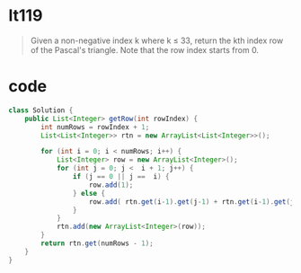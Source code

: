 # lt119
>Given a non-negative index k where k ≤ 33, return the kth index row of the Pascal's triangle.
>Note that the row index starts from 0.

# code
```Java
class Solution {
    public List<Integer> getRow(int rowIndex) {
        int numRows = rowIndex + 1;
        List<List<Integer>> rtn = new ArrayList<List<Integer>>();

        for (int i = 0; i < numRows; i++) {
            List<Integer> row = new ArrayList<Integer>();
            for (int j = 0; j <  i + 1; j++) {
                if (j == 0 || j ==  i) {
                    row.add(1);
                } else {
                    row.add( rtn.get(i-1).get(j-1) + rtn.get(i-1).get(j) );
                } 
            }
            rtn.add(new ArrayList<Integer>(row));
        }
        return rtn.get(numRows - 1);
    }
}
```